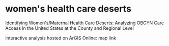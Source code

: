# women's health care deserts
Identifying Women's/Maternal Health Care Deserts: Analyzing OBGYN Care Access in the United States at the County and Regional Level

interactive analysis hosted on ArGIS Online: map link
